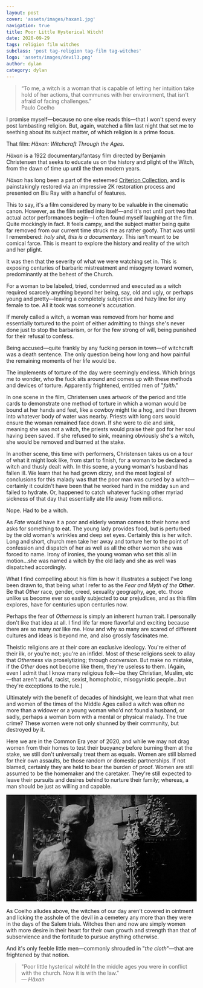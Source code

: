 ```yaml
---
layout: post
cover: 'assets/images/haxan1.jpg'
navigation: true
title: Poor Little Hysterical Witch!
date: 2020-09-29
tags: religion film witches
subclass: 'post tag-religion tag-film tag-witches' 
logo: 'assets/images/devil3.png'
author: dylan
category: dylan
---
```


> “To me, a witch is a woman that is capable of letting her intuition take hold of her actions, that communes with her environment, that isn't afraid of facing challenges.”  
> Paulo Coelho

I promise myself&mdash;because no one else reads this&mdash;that I won't spend every post lambasting religion. But, again, watched a film last night that set me to seething about its subject matter, of which religion is a prime focus.

That film: _H&auml;xan: Witchcraft Through the Ages_.

_H&auml;xan_ is a 1922 documentary/fantasy film directed by Benjamin Christensen that seeks to educate us on the history and plight of the Witch, from the dawn of time up until the then modern years.

_H&auml;xan_ has long been a part of the esteemed [Criterion Collection](https://criterion.com), and is painstakingly restored via an impressive 2K restoration process and presented on Blu Ray with a handful of features.

This to say, it's a film considered by many to be valuable in the cinematic canon. However, as the film settled into itself&mdash;and it's not until part two that actual actor performances begin&mdash;I often found myself laughing _at_ the film. Quite mockingly in fact. It feels campy, and the subject matter being quite far removed from our current time struck me as rather goofy. That was until I remembered: _holy shit, this is a documentary_. This isn't meant to be comical farce. This is meant to explore the history and reality of the witch and her plight.

It was then that the severity of what we were watching set in. This is exposing centuries of barbaric mistreatment and misogyny toward women, predominantly at the behest of the Church.

For a woman to be labeled, tried, condemned and executed as a witch required scarcely anything beyond her being, say, old and ugly, or perhaps young and pretty&mdash;leaving a completely subjective and hazy line for any female to toe. All it took was someone's accusation.

If merely called a witch, a woman was removed from her home and essentially tortured to the point of either admitting to things she's never done just to stop the barbarism, or for the few strong of will, being punished for their refusal to confess.

Being accused&mdash;quite frankly by any fucking person in town&mdash;of witchcraft was a death sentence. The only question being how long and how painful the remaining moments of her life would be.

The implements of torture of the day were seemingly endless. Which brings me to wonder, who the fuck sits around and comes up with these methods and devices of torture. Apparently frightened, entitled men of "_faith_."

In one scene in the film, Christensen uses artwork of the period and title cards to demonstrate one method of torture in which a woman would be bound at her hands and feet, like a cowboy might tie a hog, and then thrown into whatever body of water was nearby. Priests with long oars would ensure the woman remained face down. If she were to die and sink, meaning she was not a witch, the priests would praise their god for her soul having been saved. If she refused to sink, meaning obviously she's a witch, she would be removed and burned at the stake.

In another scene, this time with performers, Christensen takes us on a tour of what it might look like, from start to finish, for a woman to be declared a witch and thusly dealt with. In this scene, a young woman's husband has fallen ill. We learn that he had grown dizzy, and the most logical of conclusions for this malady was that the poor man was cursed by a witch&mdash;certainly it couldn't have been that he worked hard in the midday sun and failed to hydrate. Or, happened to catch whatever fucking other myriad sickness of that day that essentially ate life away from millions.

Nope. Had to be a witch.

As _Fate_ would have it a poor and elderly woman comes to their home and asks for something to eat. The young lady provides food, but is perturbed by the old woman's wrinkles and deep set eyes. Certainly this is her witch. Long and short, church men take her away and torture her to the point of confession and dispatch of her as well as all the other women she was forced to name. Irony of ironies, the young woman who set this all in motion...she was named a witch by the old lady and she as well was dispatched accordingly.

What I find compelling about his film is how it illustrates a subject I've long been drawn to, that being what I refer to as the _Fear and Myth of the **Other**_. Be that _Other_ race, gender, creed, sexuality geography, age, etc. those unlike us become ever so easily subjected to our prejudices, and as this film explores, have for centuries upon centuries now.

Perhaps the fear of _Otherness_ is simply an inherent human trait. I personally don't like that idea at all. I find life far more flavorful and exciting because there are so many _not_ like me. How and why so many are scared of different cultures and ideas is beyond me, and also grossly fascinates me.

Theistic religions are at their core an exclusive ideology. You're either of their ilk, or you're not; you're an infidel. Most of these religions seek to allay that _Otherness_ via proselytizing; through _conversion_.  But make no mistake, if the _Other_ does not become like them, they're useless to them. (Again, even I admit that I know many religious folk&mdash;be they Christian, Muslim, etc&mdash;that aren't awful, racist, sexist, homophobic, misogynistic people...but they're exceptions to the rule.)

Ultimately with the benefit of decades of hindsight, we learn that what men and women of the times of the Middle Ages called a witch was often no more than a widower or a young woman who'd not found a husband, or sadly, perhaps a woman born with a mental or physical malady. The true crime? These women were not only shunned by their community, but destroyed by it.

Here we are in the Common Era year of 2020, and while we may not drag women from their homes to test their buoyancy before burning them at the stake, we still don't universally treat them as equals. Women are still blamed for their own assaults, be those random or domestic partnerships. If not blamed, certainly they are held to bear the burden of proof. Women are still assumed to be the homemaker and the caretaker. They're still expected to leave their pursuits and desires behind to nurture their family; whereas, a man should be just as willing and capable.

![That tonguey devil...](/assets/images/haxan2.jpg)

As Coelho alludes above, the witches of our day aren't covered in ointment and licking the asshole of the devil in a cemetery any more than they were in the days of the Salem trials. Witches then and now are simply women with more desire in their heart for their own growth and strength than that of subservience and the fortitude to pursue anything otherwise.

And it's only feeble little men&mdash;commonly shrouded in "_the cloth_"&mdash;that are frightened by that notion.

> "Poor little hysterical witch! In the middle ages you were in conflict with the church. Now it is with the law."  
> &mdash; _H&auml;xan_